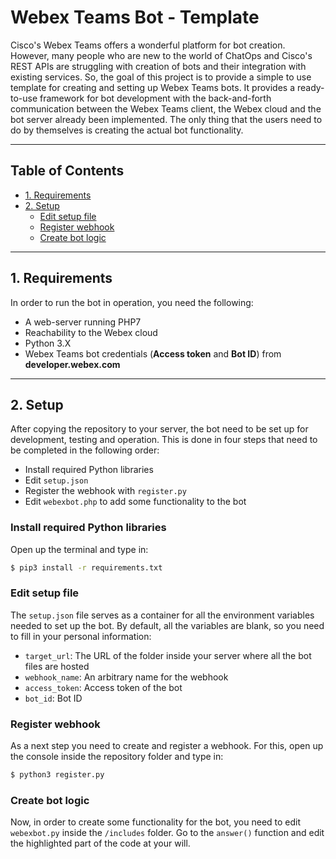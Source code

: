 # Webex Teams Bot - Template

Cisco's Webex Teams offers a wonderful platform for bot creation. However, 
many people who are new to the world of ChatOps and Cisco's REST APIs are
struggling with creation of bots and their integration with existing services.
So, the goal of this project is to provide a simple to use template for
creating and setting up Webex Teams bots. It provides a ready-to-use framework
for bot development with the back-and-forth communication between the Webex
Teams client, the Webex cloud and the bot server already been implemented.
The only thing that the users need to do by themselves is creating the actual
bot functionality.

---
## Table of Contents
  * [1. Requirements](#1-requirements)
  * [2. Setup](#2-setup)
    + [Edit setup file](#edit-setup-file)
    + [Register webhook](#register-webhook)
    + [Create bot logic](#create-bot-logic)

---

## 1. Requirements

In order to run the bot in operation, you need the following:
- A web-server running PHP7
- Reachability to the Webex cloud
- Python 3.X
- Webex Teams bot credentials (**Access token** and **Bot ID**) from **developer.webex.com**

---

## 2. Setup

After copying the repository to your server, the bot need to be set up for development, testing and operation.
This is done in four steps that need to be completed in the following order:
- Install required Python libraries
- Edit `setup.json`
- Register the webhook with `register.py`
- Edit `webexbot.php` to add some functionality to the bot


### Install required Python libraries
Open up the terminal and type in:

```bash
$ pip3 install -r requirements.txt
```

### Edit setup file
The `setup.json` file serves as a container for all the environment variables needed to set up the bot.
By default, all the variables are blank, so you need to fill in your personal information:
- `target_url`: The URL of the folder inside your server where all the bot files are hosted
- `webhook_name`: An arbitrary name for the webhook
- `access_token`: Access token of the bot
- `bot_id`: Bot ID

### Register webhook
As a next step you need to create and register a webhook. For this, open up the console inside the repository folder
and type in:

```bash
$ python3 register.py
```

### Create bot logic
Now, in order to create some functionality for the bot, you need to edit `webexbot.py` inside the `/includes`
folder. Go to the `answer()` function and edit the highlighted part of the code at your will.
